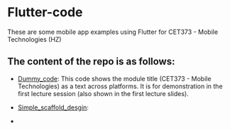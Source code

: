 # Flutter-code
These are some mobile app examples using Flutter for CET373 - Mobile Technologies (HZ)

## The content of the repo is as follows:
- <ins>Dummy_code</ins>: This code shows the module title (CET373 - Mobile Technologies) as a text across platforms. It is for demonstration in the first lecture session (also shown in the first lecture slides).

- <ins>Simple_scaffold_desgin</ins>: 

- 
